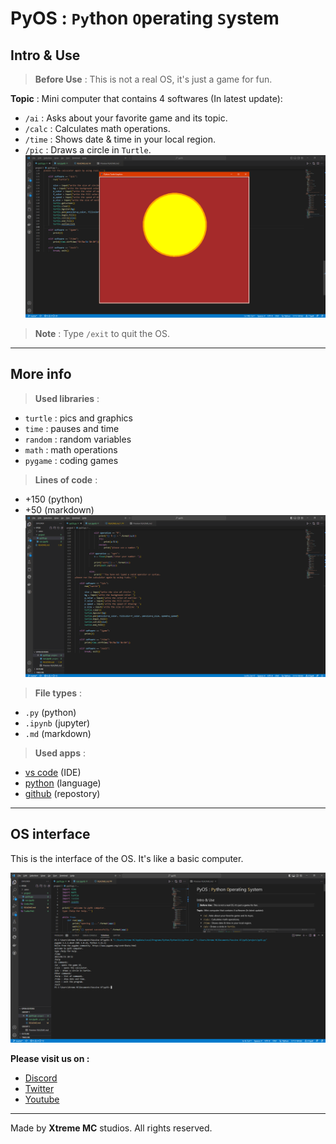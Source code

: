 # PyOS : `Py`thon `O`perating `S`ystem

## Intro & Use

>**Before Use** : This is not a real OS, it's just a game for fun.

**Topic** : Mini computer that contains 4 softwares (In latest update):

* `/ai` : Asks about your favorite game and its topic.
* `/calc` : Calculates math operations.
* `/time` : Shows date & time in your local region.
* `/pic` : Draws a circle in `Turtle`.
![Circle](Turtle.PNG)

>**Note** : Type `/exit` to quit the OS.

***

## More info

>**Used libraries** :  

* `turtle` : pics and graphics
* `time` : pauses and time
* `random` : random variables
* `math` : math operations
* `pygame` : coding games

>**Lines of code** :  

* +150 (python)
* +50 (markdown)
![Program](Code.PNG)

>**File types** :  

* `.py` (python)  
* `.ipynb` (jupyter)  
* `.md` (markdown)

>**Used apps** :

* [vs code]('https://vscode.dev') (IDE)
* [python]('https://python.org') (language)
* [github]('https://github.com') (repostory)

***

## OS interface

This is the interface of the OS. It's like a basic computer.

![Run](Terminal.PNG)

**Please visit us on :**

* [Discord]('https://discord.gg/jccvsn6baM')
* [Twitter]('https://twitter.com/Yassine_XT8661')
* [Youtube]('https://https://www.youtube.com/channel/UCCun9bwltbZahRLqyU2ce3Q')

***

Made by **Xtreme MC** studios. All rights reserved.

